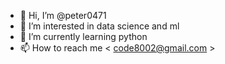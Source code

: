 - 👋 Hi, I’m @peter0471
- 👀 I’m interested in data science and ml
- 🌱 I’m currently learning python
- 📫 How to reach me < code8002@gmail.com >

<!---
peter0471/peter0471 is a ✨ special ✨ repository because its `README.md` (this file) appears on your GitHub profile.
You can click the Preview link to take a look at your changes.
--->
